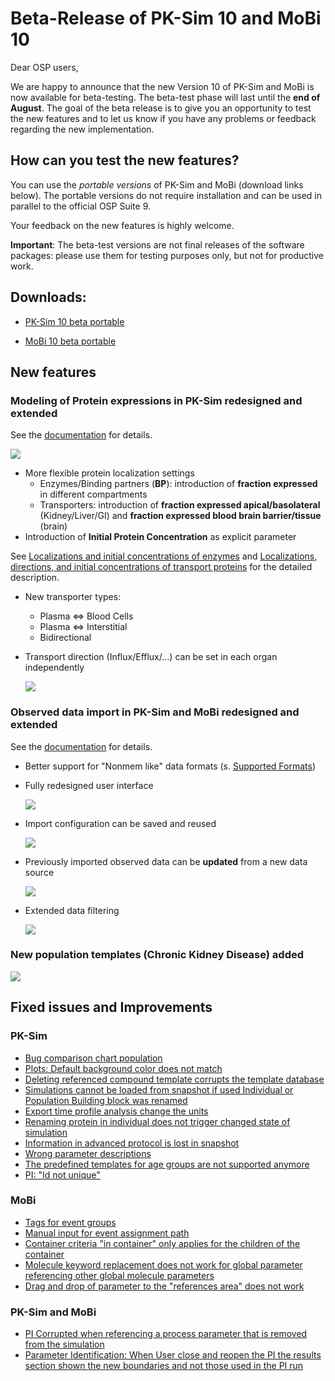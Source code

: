 # Beta-Release of PK-Sim 10 and MoBi 10
Dear OSP users, 

We are happy to announce that the new Version 10 of PK-Sim and MoBi is now available for beta-testing. The beta-test phase will last until the **end of August**.
The goal of the beta release is to give you an opportunity to test the new features and to let us know if you have any problems or feedback regarding the new implementation.

## How can you test the new features?
You can use the *portable versions* of PK-Sim and MoBi  (download links below). The portable versions do not require installation and can be used in parallel to the official OSP Suite 9.

Your feedback on the new features is highly welcome.

**Important**: The beta-test versions are not final releases of the software packages: please use them for testing purposes only, but not for productive work.

## Downloads:

- [PK-Sim 10 beta portable](http://pk-sim-portable.open-systems-pharmacology.org)

- [MoBi 10 beta portable](http://mobi-portable.open-systems-pharmacology.org)

## New features

### Modeling of Protein expressions in PK-Sim redesigned and extended
See the [documentation](https://docs.open-systems-pharmacology.org/v/v10/working-with-pk-sim/pk-sim-documentation/pk-sim-expression-data) for details.



![](https://user-images.githubusercontent.com/25061876/127345732-874fac2b-220a-40f5-8f5c-92bcdd59128c.PNG)

* More flexible protein localization settings
  * Enzymes/Binding partners (**BP**): introduction of **fraction expressed** in different compartments
  * Transporters: introduction of **fraction expressed apical/basolateral** (Kidney/Liver/GI) and **fraction expressed blood brain barrier/tissue** (brain)
* Introduction of **Initial Protein Concentration** as explicit parameter

See [Localizations and initial concentrations of enzymes](https://docs.open-systems-pharmacology.org/v/v10/working-with-pk-sim/pk-sim-documentation/pk-sim-expression-data#localizations-and-initial-concentrations-of-enzymes) and [Localizations, directions, and initial concentrations of transport proteins](https://docs.open-systems-pharmacology.org/v/v10/working-with-pk-sim/pk-sim-documentation/pk-sim-expression-data#localizations-directions-and-initial-concentrations-of-transport-proteins) for the detailed description.

* New transporter types:
  * Plasma <=> Blood Cells
  * Plasma <=> Interstitial
  * Bidirectional

* Transport direction (Influx/Efflux/…) can be set in each organ independently

  ![](https://gblobscdn.gitbook.com/assets%2F-LNl6UIiFP7k0sNQthlR%2Fsync%2F59ea81127a226c02aa651a638378bb80308da5d8.png?alt=media)

### Observed data import in PK-Sim and MoBi redesigned and extended

See the [documentation](https://docs.open-systems-pharmacology.org/v/v10/shared-tools-and-example-workflows/import-edit-observed-data) for details.

* Better support for "Nonmem like" data formats (s. [Supported Formats](https://docs.open-systems-pharmacology.org/v/v10/shared-tools-and-example-workflows/import-edit-observed-data#supported-formats))

* Fully redesigned user interface

  ![](https://gblobscdn.gitbook.com/assets%2F-LNl6UIiFP7k0sNQthlR%2Fsync%2F3c2f3e00a59c3d06e3dc9cea7db2ef15399c25c8.png?alt=media)

* Import configuration can be saved and reused

  ![](https://firebasestorage.googleapis.com/v0/b/gitbook-28427.appspot.com/o/assets%2F-LNl6UIiFP7k0sNQthlR%2Fsync%2F882f7fd4813c22d4dca87ce8d5700c4838b757f7.PNG?generation=1627477017995096&alt=media)

* Previously imported observed data can be **updated** from a new data source

  ![](https://gblobscdn.gitbook.com/assets%2F-LNl6UIiFP7k0sNQthlR%2Fsync%2Fdecc0becc12850ba17ccdf9306d85f9ad81779b7.png?alt=media)

* Extended data filtering

  ![](https://firebasestorage.googleapis.com/v0/b/gitbook-28427.appspot.com/o/assets%2F-LNl6UIiFP7k0sNQthlR%2Fsync%2Fd5c36dd11136d5f29c6e42ae08f7bd86570e33ac.png?generation=1624564037744769&alt=media)

### New population templates (Chronic Kidney Disease) added

![](https://user-images.githubusercontent.com/25061876/127352299-413b934e-0a31-4be2-ac1f-adffe80f973a.PNG)

## Fixed issues and Improvements

### PK-Sim


* [Bug comparison chart population](https://github.com/Open-Systems-Pharmacology/PK-Sim/issues/1825)
* [Plots: Default background color does not match](https://github.com/Open-Systems-Pharmacology/PK-Sim/issues/1822)
* [Deleting referenced compound template corrupts the template database](https://github.com/Open-Systems-Pharmacology/PK-Sim/issues/1498)
* [Simulations cannot be loaded from snapshot if used Individual or Population Building block was renamed](https://github.com/Open-Systems-Pharmacology/PK-Sim/issues/1662)
* [Export time profile analysis change the units](https://github.com/Open-Systems-Pharmacology/PK-Sim/issues/1640)
* [Renaming protein in individual does not trigger changed state of simulation](https://github.com/Open-Systems-Pharmacology/PK-Sim/issues/1451)
* [Information in advanced protocol is lost in snapshot](https://github.com/Open-Systems-Pharmacology/PK-Sim/issues/1601)
* [Wrong parameter descriptions](https://github.com/Open-Systems-Pharmacology/PK-Sim/issues/1810)
* [The predefined templates for age groups are not supported anymore](https://github.com/Open-Systems-Pharmacology/PK-Sim/issues/1679)
* [PI: "Id not unique"](https://github.com/Open-Systems-Pharmacology/PK-Sim/issues/1299)


### MoBi

* [Tags for event groups](https://github.com/Open-Systems-Pharmacology/MoBi/issues/487)
* [Manual input for event assignment path](https://github.com/Open-Systems-Pharmacology/MoBi/issues/485)
* [Container criteria "in container" only applies for the children of the container](https://github.com/Open-Systems-Pharmacology/MoBi/issues/523)
* [Molecule keyword replacement does not work for global parameter referencing other global molecule parameters](https://github.com/Open-Systems-Pharmacology/OSPSuite.Core/issues/832)
* [Drag and drop of parameter to the "references area" does not work](https://github.com/Open-Systems-Pharmacology/MoBi/issues/507)

### PK-Sim and MoBi

* [PI Corrupted when referencing a process parameter that is removed from the simulation](https://github.com/Open-Systems-Pharmacology/OSPSuite.Core/issues/497)
* [Parameter  Identification: When User close and reopen the PI the results section  shown the new boundaries and not those used in the PI run](https://github.com/Open-Systems-Pharmacology/OSPSuite.Core/issues/818)
